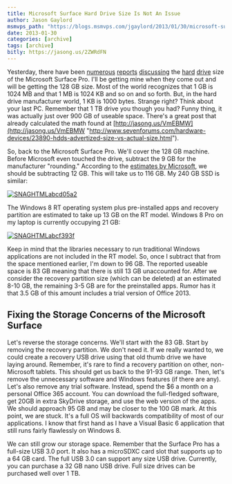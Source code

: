 ```yaml
---
title: Microsoft Surface Hard Drive Size Is Not An Issue
author: Jason Gaylord
msmvps_path: "https://blogs.msmvps.com/jgaylord/2013/01/30/microsoft-surface-hard-drive-size-is-not-an-issue/"
date: 2013-01-30
categories: [archive]
tags: [archive]
bitly: https://jasong.us/2ZWRdFN
---
```


Yesterday, there have been [numerous](http://jasong.us/VmFLYX) [reports](http://jasong.us/VmFRzC) [discussing](http://jasong.us/VmFTaL) the [hard](http://jasong.us/VmFXHE) [](http://www.theverge.com/2013/1/29/3929110/surface-pro-disk-space-windows-8)[drive](http://jasong.us/VmFZzf) size of the Microsoft Surface Pro. I'll be getting mine when they come out and will be getting the 128 GB size. Most of the world recognizes that 1 GB is 1024 MB and that 1 MB is 1024 KB and so on and so forth. But, in the hard drive manufacturer world, 1 KB is 1000 bytes. Strange right? Think about your last PC. Remember that 1 TB drive you though you had? Funny thing, it was actually just over 900 GB of useable space. There's a great post that already calculated the math found at [http://jasong.us/VmEBMW](http://jasong.us/VmEBMW "http://www.sevenforums.com/hardware-devices/23890-hdds-advertized-size-vs-actual-size.html").

So, back to the Microsoft Surface Pro. We'll cover the 128 GB machine. Before Microsoft even touched the drive, subtract the 9 GB for the manufacturer "rounding." According to the [estimates by Microsoft](http://jasong.us/VmF3dY)[,](http://www.microsoft.com/Surface/en-US/storage) we should be subtracting 12 GB. This will take us to 116 GB. My 240 GB SSD is similar:

[![SNAGHTMLabcd05a2](http://jasongaylord.com/Media/Default/Windows-Live-Writer/d0fdec6829a4_14A66/SNAGHTMLabcd05a2_thumb.png "SNAGHTMLabcd05a2")](http://jasongaylord.com/Media/Default/Windows-Live-Writer/d0fdec6829a4_14A66/SNAGHTMLabcd05a2.png)

The Windows 8 RT operating system plus pre-installed apps and recovery partition are estimated to take up 13 GB on the RT model. Windows 8 Pro on my laptop is currently occupying 21 GB:

[![SNAGHTMLabcf393f](http://jasongaylord.com/Media/Default/Windows-Live-Writer/d0fdec6829a4_14A66/SNAGHTMLabcf393f_thumb.png "SNAGHTMLabcf393f")](http://jasongaylord.com/Media/Default/Windows-Live-Writer/d0fdec6829a4_14A66/SNAGHTMLabcf393f.png)

Keep in mind that the libraries necessary to run traditional Windows applications are not included in the RT model. So, once I subtract that from the space mentioned earlier, I'm down to 96 GB. The reported useable space is 83 GB meaning that there is still 13 GB unaccounted for. After we consider the recovery partition size (which can be deleted) at an estimated 8-10 GB, the remaining 3-5 GB are for the preinstalled apps. Rumor has it that 3.5 GB of this amount includes a trial version of Office 2013.

## Fixing the Storage Concerns of the Microsoft Surface

Let's reverse the storage concerns. We'll start with the 83 GB. Start by removing the recovery partition. We don't need it. If we really wanted to, we could create a recovery USB drive using that old thumb drive we have laying around. Remember, it's rare to find a recovery partition on other, non-Microsoft tablets. This should get us back to the 91-93 GB range. Then, let's remove the unnecessary software and Windows features (if there are any). Let's also remove any trial software. Instead, spend the $6 a month on a personal Office 365 account. You can download the full-fledged software, get 20GB in extra SkyDrive storage, and use the web version of the apps. We should approach 95 GB and may be closer to the 100 GB mark. At this point, we are stuck. It's a full OS will backwards compatibility of most of our applications. I know that first hand as I have a Visual Basic 6 application that still runs fairly flawlessly on Windows 8.

We can still grow our storage space. Remember that the Surface Pro has a full-size USB 3.0 port. It also has a microSDXC card slot that supports up to a 64 GB card. The full USB 3.0 can support any size USB drive. Currently, you can purchase a 32 GB nano USB drive. Full size drives can be purchased well over 1 TB.